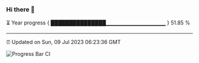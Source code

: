 ### Hi there 👋

⏳ Year progress { ███████████████▁▁▁▁▁▁▁▁▁▁▁▁▁▁▁ } 51.85 %

---

⏰ Updated on Sun, 09 Jul 2023 06:23:36 GMT

![Progress Bar CI](https://github.com/ZhaoGui/ZhaoGui/workflows/Progress%20Bar%20CI/badge.svg)
